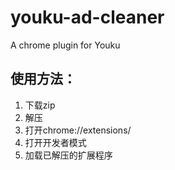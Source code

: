 # youku-ad-cleaner
A chrome plugin for Youku

## 使用方法：
1. 下载zip
2. 解压
3. 打开chrome://extensions/
4. 打开开发者模式
5. 加载已解压的扩展程序

